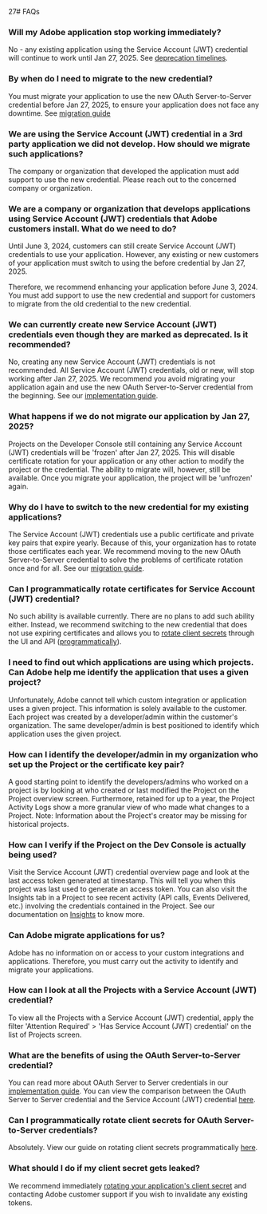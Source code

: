 27# FAQs

### Will my Adobe application stop working immediately?
No - any existing application using the Service Account (JWT) credential will continue to work until Jan 27, 2025. See [deprecation timelines](./migration.md#deperecation-timelines).


### By when do I need to migrate to the new credential? 
You must migrate your application to use the new OAuth Server-to-Server credential before Jan 27, 2025, to ensure your application does not face any downtime. See [migration guide](./migration.md#migration-overview)


### We are using the Service Account (JWT) credential in a 3rd party application we did not develop. How should we migrate such applications?
The company or organization that developed the application must add support to use the new credential. Please reach out to the concerned company or organization.


### We are a company or organization that develops applications using Service Account (JWT) credentials that Adobe customers install. What do we need to do?
Until June 3, 2024, customers can still create Service Account (JWT) credentials to use your application. However, any existing or new customers of your application must switch to using the before credential by Jan 27, 2025.

Therefore, we recommend enhancing your application before June 3, 2024. You must add support to use the new credential and support for customers to migrate from the old credential to the new credential.


### We can currently create new Service Account (JWT) credentials even though they are marked as deprecated. Is it recommended?
No, creating any new Service Account (JWT) credentials is not recommended. All Service Account (JWT) credentials, old or new, will stop working after Jan 27, 2025. We recommend you avoid migrating your application again and use the new OAuth Server-to-Server credential from the beginning. See our [implementation guide](./implementation.md).


### What happens if we do not migrate our application by Jan 27, 2025?
Projects on the Developer Console still containing any Service Account (JWT) credentials will be 'frozen' after Jan 27, 2025. This will disable certificate rotation for your application or any other action to modify the project or the credential. The ability to migrate will, however, still be available. Once you migrate your application, the project will be 'unfrozen' again. 


### Why do I have to switch to the new credential for my existing applications?
The Service Account (JWT) credentials use a public certificate and private key pairs that expire yearly. Because of this, your organization has to rotate those certificates each year. We recommend moving to the new OAuth Server-to-Server credential to solve the problems of certificate rotation once and for all. See our [migration guide](./migration.md).


### Can I programmatically rotate certificates for Service Account (JWT) credential?
No such ability is available currently. There are no plans to add such ability either. Instead, we recommend switching to the new credential that does not use expiring certificates and allows you to [rotate client secrets](./implementation.md#rotating-client-secrets) through the UI and API ([programmatically](./implementation.md#rotating-client-secrets-programmatically)). 


### I need to find out which applications are using which projects. Can Adobe help me identify the application that uses a given project?

Unfortunately, Adobe cannot tell which custom integration or application uses a given project. This information is solely available to the customer. Each project was created by a developer/admin within the customer's organization. The same developer/admin is best positioned to identify which application uses the given project.

### How can I identify the developer/admin in my organization who set up the Project or the certificate key pair?
A good starting point to identify the developers/admins who worked on a project is by looking at who created or last modified the Project on the Project overview screen. Furthermore, retained for up to a year, the Project Activity Logs show a more granular view of who made what changes to a Project. Note: Information about the Project's creator may be missing for historical projects.


### How can I verify if the Project on the Dev Console is actually being used?
Visit the Service Account (JWT) credential overview page and look at the last access token generated at timestamp. This will tell you when this project was last used to generate an access token. You can also visit the Insights tab in a Project to see recent activity (API calls, Events Delivered, etc.) involving the credentials contained in the Project. See our documentation on [Insights](../insights.md) to know more.


### Can Adobe migrate applications for us?
Adobe has no information on or access to your custom integrations and applications. Therefore, you must carry out the activity to identify and migrate your applications.


### How can I look at all the Projects with a Service Account (JWT) credential?
To view all the Projects with a Service Account (JWT) credential, apply the filter 'Attention Required' > 'Has Service Account (JWT) credential' on the list of Projects screen.


### What are the benefits of using the OAuth Server-to-Server credential?

You can read more about OAuth Server to Server credentials in our [implementation guide](./implementation.md). You can view the comparison between the OAuth Server to Server credential and the Service Account (JWT) credential [here](./migration.md#why-oauth-server-to-server-credentials).


### Can I programmatically rotate client secrets for OAuth Server-to-Server credentials?
Absolutely. View our guide on rotating client secrets programmatically [here](./implementation.md#rotating-client-secrets-programmatically).


### What should I do if my client secret gets leaked?
We recommend immediately [rotating your application's client secret](./implementation.md#rotating-client-secrets) and contacting Adobe customer support if you wish to invalidate any existing tokens.
